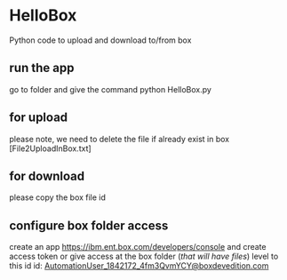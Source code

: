 # HelloBox
Python code to upload and download to/from box

## run the app
go to folder and give the command
python HelloBox.py

## for upload
please note, we need to delete the file if already exist in box
[File2UploadInBox.txt]

## for download
please copy the box file id 

## configure box folder access
create an app https://ibm.ent.box.com/developers/console and create access token
or give access at the box folder (*that will have files*) level to this id
id: AutomationUser_1842172_4fm3QvmYCY@boxdevedition.com